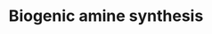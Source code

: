 ---
annotations:
- type: Pathway Ontology
  value: biogenic amine biosynthetic pathway
- type: Pathway Ontology
  value: amine neurotransmitter metabolic pathway
authors:
- Mkutmon
- MaintBot
- Eweitz
description: 'Biogenic amines are one of two broad classes of classical neurotransmitters
  (the other being amino acids) and include: acetylcholine, serotonin, histamine,
  and the catecholamines epinephrine, norepinephrine, and dopamine.  Source: http://www.whatislife.com/reader2/Metabolism/pathway/Neurotransmitter.html'
last-edited: 2021-05-21
organisms:
- Bos taurus
redirect_from:
- /index.php/Pathway:WP3168
- /instance/WP3168
schema-jsonld:
- '@context': https://schema.org/
  '@id': https://wikipathways.github.io/pathways/WP3168.html
  '@type': Dataset
  creator:
    '@type': Organization
    name: WikiPathways
  description: 'Biogenic amines are one of two broad classes of classical neurotransmitters
    (the other being amino acids) and include: acetylcholine, serotonin, histamine,
    and the catecholamines epinephrine, norepinephrine, and dopamine.  Source: http://www.whatislife.com/reader2/Metabolism/pathway/Neurotransmitter.html'
  keywords:
  - Glutamate
  - Melatonin
  - Norepinephrine
  - Acetylserotonin
  - 5-hydroxy-tryptophan
  - DBH
  - PAH
  - Tyrosine
  - Dopamine
  - CHAT
  - PNMT
  - GAD1
  - TH
  - Epinephrine
  - TPH1
  - COMT
  - ASMT
  - Choline
  - Histidine
  - AANAT
  - L-DOPA
  - GAD2
  - ACHE
  - Histamine
  - Tryptophan
  - HDC
  - Acetylcholine
  - DDC
  - Phenylalanine
  - MAOA
  - GABA
  - Serotonin
  license: CC0
  name: Biogenic amine synthesis
seo: CreativeWork
title: Biogenic amine synthesis
wpid: WP3168
---